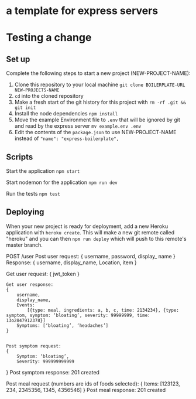 # a template for express servers
# Testing a change


## Set up

Complete the following steps to start a new project (NEW-PROJECT-NAME):

1. Clone this repository to your local machine `git clone BOILERPLATE-URL NEW-PROJECTS-NAME`
2. `cd` into the cloned repository
3. Make a fresh start of the git history for this project with `rm -rf .git && git init`
4. Install the node dependencies `npm install`
5. Move the example Environment file to `.env` that will be ignored by git and read by the express server `mv example.env .env`
6. Edit the contents of the `package.json` to use NEW-PROJECT-NAME instead of `"name": "express-boilerplate",`

## Scripts

Start the application `npm start`

Start nodemon for the application `npm run dev`

Run the tests `npm test`

## Deploying

When your new project is ready for deployment, add a new Heroku application with `heroku create`. This will make a new git remote called "heroku" and you can then `npm run deploy` which will push to this remote's master branch.


POST /user
Post user request:
        {
                 username, 
                 password, 
                 display_ name
       }
        Response: 
        {
                username, 
display_name,
Location,
item
}
    
Get user request:
    {
jwt_token
}

    Get user response:
    {
        username,
        display_name,
        Events: 
            [{type: meal, ingredients: a, b, c, time: 2134234}, {type: symptom, symptom: ‘bloating’, severity: 99999999, time: 13o2847912378}]
        Symptoms: [‘bloating’, ‘headaches’]
    }


    Post symptom request:
    {
        Symptom: ‘bloating’,
        Severity: 999999999999
}
Post symptom response: 201 created

Post meal request (numbers are ids of foods selected): 
{
    Items: [123123, 234, 2345356, 1345, 4356546]
}
Post meal response: 201 created
